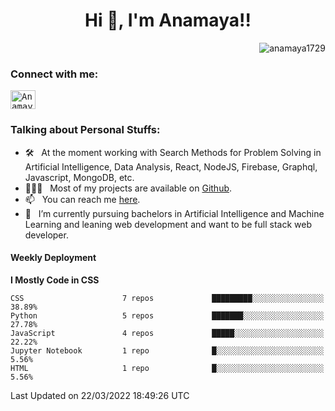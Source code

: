 
<h1 align="center">Hi 👋, I'm Anamaya!!</h1>
<p align="right"> <img src="https://komarev.com/ghpvc/?username=maithrivh&label=Profile%20views&color=0e75b6&style=flat" alt="anamaya1729" /> </p>
<h3 align="left">Connect with me:</h3>
<p align="left">
  <samp>
    <!-- <a href="https://twitter.com/_vaibhava__" target="blank"><img align="center" src="https://raw.githubusercontent.com/rahuldkjain/github-profile-readme-generator/master/src/images/icons/Social/twitter.svg" alt="_vaibhava__" height="30" width="40" /></a> .  -->
    <a href="https://www.linkedin.com/in/anamaya1729/" target="blank"><img align="center" src="https://raw.githubusercontent.com/rahuldkjain/github-profile-readme-generator/master/src/images/icons/Social/linked-in-alt.svg" alt="Anamaya1729" height="30" width="40" /></a>
  </samp>
</p>
<h3 align="left">Talking about Personal Stuffs:</h3>
<ul>
<li> 🛠 &nbsp; At the moment working with Search Methods for Problem Solving in Artificial Intelligence, Data Analysis, React, NodeJS, Firebase, Graphql, Javascript, MongoDB, etc.</li>
<li> 👨🏻‍💻 &nbsp; Most of my projects are available on <a href="https://github.com/anamaya1729">Github</a>.</li>
<li> 📫 &nbsp; You can reach me <a href="mailto:sharma.011999@gmail.com">here</a>.</li>
  <!-- <li> 📝 &nbsp; Checkout my <a href="https://github.com/VaibhavA17/VaibhavA17/blob/main/Resume.pdf">Resume</a>.</li> -->
<li> 🚀 &nbsp; I’m currently pursuing bachelors in Artificial Intelligence and Machine Learning and leaning web development and want to be full stack web developer.</li>
</ul>

#### Weekly Deployment
<!--START_SECTION:waka-->
**I Mostly Code in CSS** 

```text
CSS                      7 repos             █████████░░░░░░░░░░░░░░░░   38.89% 
Python                   5 repos             ███████░░░░░░░░░░░░░░░░░░   27.78% 
JavaScript               4 repos             █████░░░░░░░░░░░░░░░░░░░░   22.22% 
Jupyter Notebook         1 repo              █░░░░░░░░░░░░░░░░░░░░░░░░   5.56% 
HTML                     1 repo              █░░░░░░░░░░░░░░░░░░░░░░░░   5.56%

```



 Last Updated on 22/03/2022 18:49:26 UTC
<!--END_SECTION:waka-->
